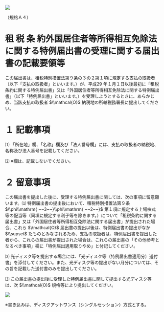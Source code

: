![](https://www.nta.go.jp/tmp/0cfc1980-90d3-457f-89c7-e1990e844e02/images/e170019ba78fdc1e5daf9d6493f52c1aa45e7ec3ba8e141080e1bb9118615157.jpg)

（規格Ａ４）

# 租 税 条 約外国居住者等所得相互免除法に関する特例届出書の受理に関する届出書の記載要領等

この届出書は、租税特別措置法第９条の３の２第１項に規定する支払の取扱者（以下「支払の取扱者」といいます。）が、平成29 年１月１日以後最初に「租税条約に関する特例届出書」又は「外国居住者等所得相互免除法に関する特例届出書」（以下「特例届出書」といいます。）を受理しようとするときに、あらかじめ、当該支払の取扱者 $\\mathcal{O}$ 納税地の所轄税務署長に提出してください。

# １ 記載事項

⑴ 「所在地」欄、「名称」欄及び「法人番号欄」には、支払の取扱者の納税地、名称及び法人番号を記載してください。

⑵ ※欄は、記載しないでください。

# ２ 留意事項

この届出書を提出した後に、受理する特例届出書に関しては、次の事項に留意願います。⑴ 特例届出書の提出後において、租税特別措置法第９条 $\\phi\\mathrm{ ~~3~~}\\phi\\mathrm{ ~~2~~}$ 第１項に規定する上場株式等の配当等（同項に規定する利子等を除きます。）について「租税条約に関する届出書」又は「外国居住者等所得相互免除法に関する届出書」が提出された場合、これら $\\mathcal{O}$ 届出書の提出以後は、特例届出書の提出がなか $\\supset$ たものとみなされるため、支払の取扱者は、特例届出書を提出した者から、これらの届出書が提出された場合は、これらの届出書の「その他参考となるべき事項」欄に「特例届出適用取りやめ」と付記してください。

⑵ 光ディスク等を提出する場合には、「光ディスク等（特例届出書適用分）送付書」を添付してください。また、光ディスク等の提出がない月分については、その旨を記載した送付書のみを提出してください。

⑶ この届出書の提出後に受理した特例届出書に関して提出する光ディスク等は、次 $\\mathcal{O}$ 規格等により提出してください。

![](https://www.nta.go.jp/tmp/0cfc1980-90d3-457f-89c7-e1990e844e02/images/95250173820f9d917a971b3589f5d9abb9433f67f0b806fe98f6ed786b8bdca6.jpg)

※書き込みは、ディスクアットワンス（シングルセッション）方式とする。